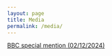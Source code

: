 ```yaml
---
layout: page
title: Media
permalink: /media/
---
```


[BBC special mention (02/12/2024)](https://www.bbc.co.uk/newsround/articles/czr3gkdryg7o)
